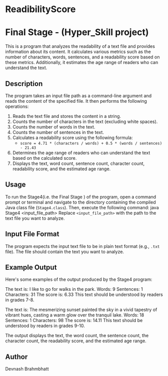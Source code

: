 # ReadibilityScore
# Final Stage - (Hyper_Skill project)

This is a program that analyzes the readability of a text file and provides information about its content. It calculates various metrics such as the number of characters, words, sentences, and a readability score based on these metrics. Additionally, it estimates the age range of readers who can understand the text.

## Description

The program takes an input file path as a command-line argument and reads the content of the specified file. It then performs the following operations:

1. Reads the text file and stores the content in a string.
2. Counts the number of characters in the text (excluding white spaces).
3. Counts the number of words in the text.
4. Counts the number of sentences in the text.
5. Calculates a readability score using the following formula:
   - `score = 4.71 * (characters / words) + 0.5 * (words / sentences) - 21.43`
6. Determines the age range of readers who can understand the text based on the calculated score.
7. Displays the text, word count, sentence count, character count, readability score, and the estimated age range.

## Usage

To run the Stage4(i.e. the Final Stage ) of the program, open a command prompt or terminal and navigate to the directory containing the compiled Java class file (`Stage4.class`). Then, execute the following command: java Stage4 <input_file_path>
Replace `<input_file_path>` with the path to the text file you want to analyze.

## Input File Format

The  program expects the input text file to be in plain text format (e.g., `.txt` file). The file should contain the text you want to analyze.

## Example Output

Here's some examples of the output produced by the Stage4 program:

The text is:
I like to go for walks in the park.
Words: 9
Sentences: 1
Characters: 31
The score is: 6.33
This text should be understood by readers in grades 7-8.

The text is:
The mesmerizing sunset painted the sky in a vivid tapestry of vibrant hues, casting a warm glow over the tranquil lake.
Words: 18
Sentences: 1
Characters: 98
The score is: 14.11
This text should be understood by readers in grades 9-10.



The output displays the text, the word count, the sentence count, the character count, the readability score, and the estimated age range.


## Author
Devnash Brahmbhatt

